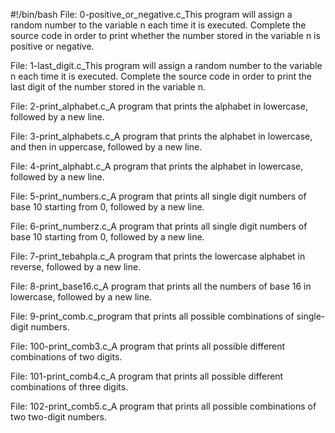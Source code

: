 #!/bin/bash
File: 0-positive_or_negative.c_This program will assign a random number to the variable n each time it is executed. Complete the source code in order to print whether the number stored in the variable n is positive or negative.

File: 1-last_digit.c_This program will assign a random number to the variable n each time it is executed. Complete the source code in order to print the last digit of the number stored in the variable n.

File: 2-print_alphabet.c_A program that prints the alphabet in lowercase, followed by a new line.

File: 3-print_alphabets.c_A  program that prints the alphabet in lowercase, and then in uppercase, followed by a new line.

File: 4-print_alphabt.c_A program that prints the alphabet in lowercase, followed by a new line.

File: 5-print_numbers.c_A  program that prints all single digit numbers of base 10 starting from 0, followed by a new line.

File: 6-print_numberz.c_A program that prints all single digit numbers of base 10 starting from 0, followed by a new line.

File: 7-print_tebahpla.c_A program that prints the lowercase alphabet in reverse, followed by a new line.

File: 8-print_base16.c_A program that prints all the numbers of base 16 in lowercase, followed by a new line.

File: 9-print_comb.c_program that prints all possible combinations of single-digit numbers.

File: 100-print_comb3.c_A program that prints all possible different combinations of two digits.

File: 101-print_comb4.c_A program that prints all possible different combinations of three digits.

File: 102-print_comb5.c_A program that prints all possible combinations of two two-digit numbers.
